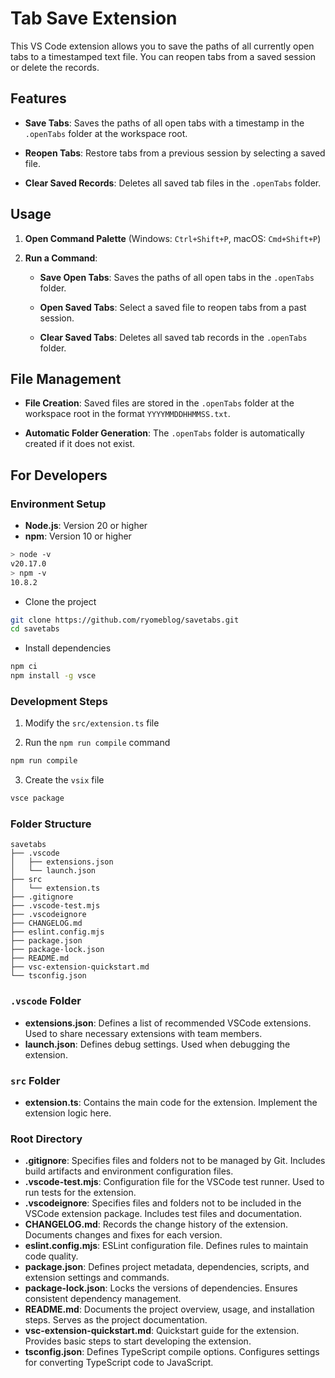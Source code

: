 # Tab Save Extension

This VS Code extension allows you to save the paths of all currently open tabs to a timestamped text file. You can reopen tabs from a saved session or delete the records.

## Features

- **Save Tabs**: Saves the paths of all open tabs with a timestamp in the `.openTabs` folder at the workspace root.

- **Reopen Tabs**: Restore tabs from a previous session by selecting a saved file.

- **Clear Saved Records**: Deletes all saved tab files in the `.openTabs` folder.

## Usage

1. **Open Command Palette** (Windows: `Ctrl+Shift+P`, macOS: `Cmd+Shift+P`)

2. **Run a Command**:

   - **Save Open Tabs**: Saves the paths of all open tabs in the `.openTabs` folder.

   - **Open Saved Tabs**: Select a saved file to reopen tabs from a past session.

   - **Clear Saved Tabs**: Deletes all saved tab records in the `.openTabs` folder.

## File Management

- **File Creation**: Saved files are stored in the `.openTabs` folder at the workspace root in the format `YYYYMMDDHHMMSS.txt`.

- **Automatic Folder Generation**: The `.openTabs` folder is automatically created if it does not exist.

## For Developers

### Environment Setup

- **Node.js**: Version 20 or higher
- **npm**: Version 10 or higher

```bash
> node -v
v20.17.0
> npm -v
10.8.2
```

- Clone the project

```bash
git clone https://github.com/ryomeblog/savetabs.git
cd savetabs
```

- Install dependencies

```bash
npm ci
npm install -g vsce
```

### Development Steps

1. Modify the `src/extension.ts` file

2. Run the `npm run compile` command

```bash
npm run compile
```

3. Create the `vsix` file

```bash
vsce package
```

### Folder Structure

```
savetabs
├── .vscode
│   ├── extensions.json
│   └── launch.json
├── src
│   └── extension.ts
├── .gitignore
├── .vscode-test.mjs
├── .vscodeignore
├── CHANGELOG.md
├── eslint.config.mjs
├── package.json
├── package-lock.json
├── README.md
├── vsc-extension-quickstart.md
└── tsconfig.json
```

### `.vscode` Folder
- **extensions.json**: Defines a list of recommended VSCode extensions. Used to share necessary extensions with team members.
- **launch.json**: Defines debug settings. Used when debugging the extension.

### `src` Folder
- **extension.ts**: Contains the main code for the extension. Implement the extension logic here.

### Root Directory
- **.gitignore**: Specifies files and folders not to be managed by Git. Includes build artifacts and environment configuration files.
- **.vscode-test.mjs**: Configuration file for the VSCode test runner. Used to run tests for the extension.
- **.vscodeignore**: Specifies files and folders not to be included in the VSCode extension package. Includes test files and documentation.
- **CHANGELOG.md**: Records the change history of the extension. Documents changes and fixes for each version.
- **eslint.config.mjs**: ESLint configuration file. Defines rules to maintain code quality.
- **package.json**: Defines project metadata, dependencies, scripts, and extension settings and commands.
- **package-lock.json**: Locks the versions of dependencies. Ensures consistent dependency management.
- **README.md**: Documents the project overview, usage, and installation steps. Serves as the project documentation.
- **vsc-extension-quickstart.md**: Quickstart guide for the extension. Provides basic steps to start developing the extension.
- **tsconfig.json**: Defines TypeScript compile options. Configures settings for converting TypeScript code to JavaScript.

